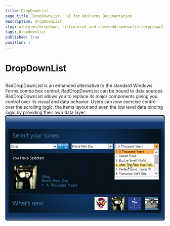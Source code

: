 ```yaml
---
title: DropDownList
page_title: DropDownList | UI for WinForms Documentation
description: DropDownList
slug: winforms/dropdown,-listcontrol-and-checkeddropdownlist/dropdownlist
tags: dropdownlist
published: True
position: 1
---
```


# DropDownList



## 

RadDropDownList is an enhanced alternative to the standard Windows Forms combo box control. RadDropDownList can be bound to data sources. 
        RadDropDownList allows you to replace its major components giving you control over its visual and data behavior. Users can now exercise control 
        over the scrolling logic, the items layout and even the low level data binding logic by providing their own data layer.![dropdown-and-listcontrol-dropdownlist-overview 001](images/dropdown-and-listcontrol-dropdownlist-overview001.png)
